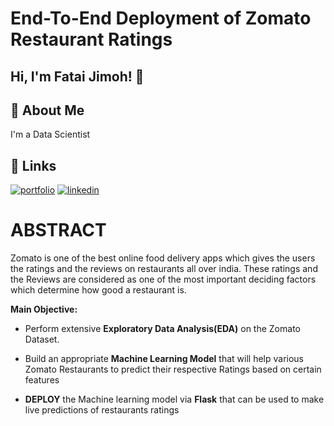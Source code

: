 # End-To-End Deployment of Zomato Restaurant Ratings

## Hi, I'm Fatai Jimoh! 👋


## 🚀 About Me
I'm a Data Scientist



## 🔗 Links
[![portfolio](https://img.shields.io/badge/my_portfolio-000?style=for-the-badge&logo=ko-fi&logoColor=white)](https://github.com/jimohola)
[![linkedin](https://img.shields.io/badge/linkedin-0A66C2?style=for-the-badge&logo=linkedin&logoColor=white)](https://www.linkedin.com/in/fatai-olarinde-jimoh-5677a4128)


# **ABSTRACT**

Zomato is one of the best online food delivery apps which gives the users the ratings and the reviews on restaurants all over india. These ratings and the Reviews are considered as one of the most important deciding factors which determine how good a restaurant is.


**Main Objective:**

- Perform extensive **Exploratory Data Analysis(EDA)** on the Zomato Dataset.

- Build an appropriate **Machine Learning Model** that will help various Zomato Restaurants to predict their respective Ratings based on certain features

- **DEPLOY** the Machine learning model via **Flask** that can be used to make live predictions of restaurants ratings
